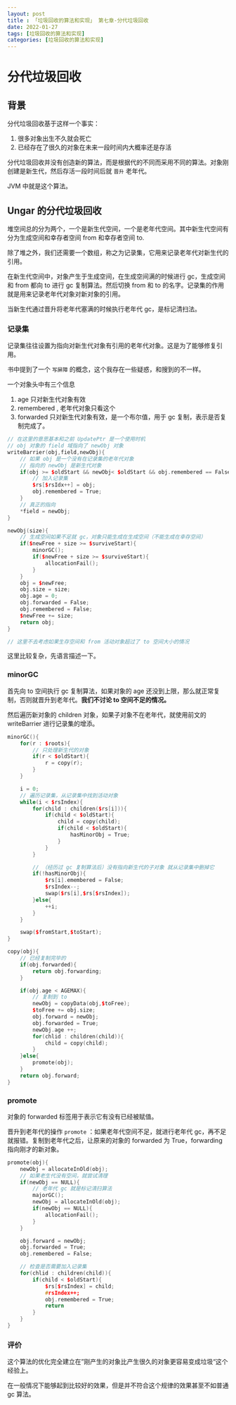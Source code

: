 ```yaml
---
layout: post
title : 「垃圾回收的算法和实现」 第七章-分代垃圾回收
date: 2022-01-27
tags: [垃圾回收的算法和实现]
categories: [垃圾回收的算法和实现]
---
```


# 分代垃圾回收

## 背景

分代垃圾回收基于这样一个事实：
1. 很多对象出生不久就会死亡
2. 已经存在了很久的对象在未来一段时间内大概率还是存活

分代垃圾回收并没有创造新的算法，而是根据代的不同而采用不同的算法。对象刚创建是新生代，然后存活一段时间后就 `晋升` 老年代。

JVM 中就是这个算法。

## Ungar 的分代垃圾回收

堆空间总的分为两个，一个是新生代空间，一个是老年代空间。其中新生代空间有分为生成空间和幸存者空间 from 和幸存者空间 to.

除了堆之外，我们还需要一个数组，称之为记录集，它用来记录老年代对新生代的引用。

在新生代空间中，对象产生于生成空间，在生成空间满的时候进行 gc，生成空间和 from 都向 to 进行 gc 复制算法。然后切换 from 和 to 的名字。记录集的作用就是用来记录老年代对象对新对象的引用。

当新生代通过晋升将老年代塞满的时候执行老年代 gc，是标记清扫法。

### 记录集

记录集往往设置为指向对新生代对象有引用的老年代对象。这是为了能够修复引用。

书中提到了一个 `写屏障` 的概念，这个我存在一些疑惑，和搜到的不一样。

一个对象头中有三个信息
1. age 只对新生代对象有效
2. remembered , 老年代对象只看这个
3. forwarded 只对新生代对象有效，是一个布尔值，用于 gc 复制，表示是否复制完成了。

```cpp
// 在这里的意思基本和之前 UpdatePtr 是一个使用时机
// obj 对象的 field 域指向了 newObj 对象
writeBarrier(obj,field,newObj){
    // 如果 obj 是一个没有在记录集的老年代对象
    // 指向的 newObj 是新生代对象
    if(obj >= $oldStart && newObj< $oldStart && obj.remembered == False){
        // 加入记录集
        $rs[$rsIdx++] = obj;
        obj.remembered = True;
    }
    // 真正的指向
    *field = newObj;
}

newObj(size){
    // 生成空间如果不足就 gc，对象只能生成在生成空间（不能生成在幸存空间）
    if($newFree + size >= $surviveStart){
        minorGC();
        if($newFree + size >= $surviveStart){
            allocationFail();
        }
    }
    obj = $newFree;
    obj.size = size;
    obj.age = 0;
    obj.forwarded = False;
    obj.remembered = False;
    $newFree += size;
    return obj;
}

// 这里不去考虑如果生存空间和 from 活动对象超过了 to 空间大小的情况
```

这里比较复杂，先语言描述一下。

### minorGC

首先向 to 空间执行 gc 复制算法，如果对象的 age 还没到上限，那么就正常复制，否则就晋升到老年代。**我们不讨论 to 空间不足的情况。**

然后遍历新对象的 children 对象，如果子对象不在老年代，就使用前文的 writeBarrier 进行记录集的增添。

```cpp
minorGC(){
    for(r : $roots){
        // 只处理新生代的对象
        if(r < $oldStart){
            r = copy(r);
        }
    }

    i = 0;
    // 遍历记录集，从记录集中找到活动对象
    while(i < $rsIndex){
        for(child : children($rs[i])){
            if(child < $oldStart){
                child = copy(child);
                if(child < $oldStart){
                    hasMinorObj = True;
                }
            }
        }

        // （经历过 gc 复制算法后）没有指向新生代的子对象 就从记录集中删掉它
        if(!hasMinorObj){
            $rs[i].emembered = False;
            $rsIndex--;
            swap($rs[i],$rs[$rsIndex]);
        }else{
            ++i;
        }
    }

    swap($fromStart,$toStart);
}

copy(obj){
    // 已经复制完毕的
    if(obj.forwarded){
        return obj.forwarding;
    }

    if(obj.age < AGEMAX){
        // 复制到 to
        newObj = copyData(obj,$toFree);
        $toFree += obj.size;
        obj.forward = newObj;
        obj.forwarded = True;
        newObj.age ++;
        for(chlid : children(child)){
            child = copy(child);
        }
    }else{
        promote(obj);
    }
    return obj.forward; 
}
```

### promote

对象的 forwarded 标签用于表示它有没有已经被赋值。

晋升到老年代的操作 `promote` ：如果老年代空间不足，就进行老年代 gc，再不足就报错。复制到老年代之后，让原来的对象的 forwarded 为 True，forwarding 指向刚才的新对象。

```cpp
promote(obj){
    newObj = allocateInOld(obj);
    // 如果老生代没有空间，就尝试清理
    if(newObj == NULL){
        // 老年代 gc 就是标记清扫算法
        majorGC();
        newObj = allocateInOld(obj);
        if(newObj == NULL){
            allocationFail();
        }
    }

    obj.forward = newObj;
    obj.forwarded = True;
    obj.remembered = False;

    // 检查是否需要加入记录集
    for(chlid : children(child)){
        if(child < $oldStart){
            $rs[$rsIndex] = child;
            #rsIndex++; 
            obj.remembered = True;
            return
        }
    }
}
```

### 评价

这个算法的优化完全建立在”刚产生的对象比产生很久的对象更容易变成垃圾“这个经验上。

在一般情况下能够起到比较好的效果，但是并不符合这个规律的效果甚至不如普通 gc 算法。
